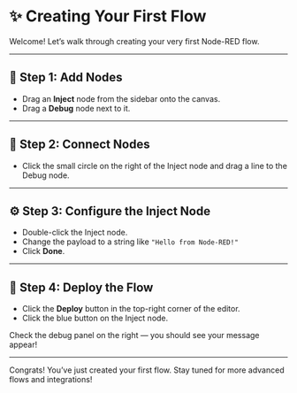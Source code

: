 # ✨ Creating Your First Flow

Welcome! Let’s walk through creating your very first Node-RED flow.

---

## 🧱 Step 1: Add Nodes

- Drag an **Inject** node from the sidebar onto the canvas.
- Drag a **Debug** node next to it.

---

## 🔗 Step 2: Connect Nodes

- Click the small circle on the right of the Inject node and drag a line to the Debug node.

---

## ⚙️ Step 3: Configure the Inject Node

- Double-click the Inject node.
- Change the payload to a string like `"Hello from Node-RED!"`
- Click **Done**.

---

## 🚀 Step 4: Deploy the Flow

- Click the **Deploy** button in the top-right corner of the editor.
- Click the blue button on the Inject node.

Check the debug panel on the right — you should see your message appear!

---

Congrats! You’ve just created your first flow. Stay tuned for more advanced flows and integrations!

